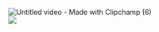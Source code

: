 ![Untitled video - Made with Clipchamp (6)](https://github.com/MarcusBloomfield/MarcusBloomfield/assets/69335910/a3748902-6402-422b-ae00-c68db842fae7) \
![](https://komarev.com/ghpvc/?username=MarcusBloomfield&style=flat-square&color=cyan&label=Profile+Snoopers)
